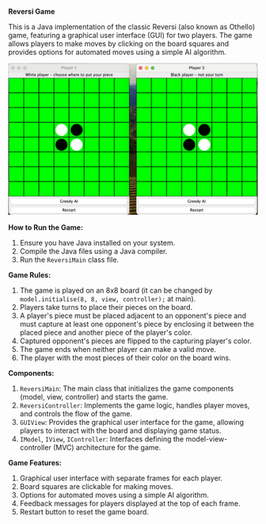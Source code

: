 **Reversi Game**

This is a Java implementation of the classic Reversi (also known as Othello) game, featuring a graphical user interface (GUI) for two players. The game allows players to make moves by clicking on the board squares and provides options for automated moves using a simple AI algorithm.

![Game Boards](Reversi_Game/src/image/game.png)

**How to Run the Game:**

1. Ensure you have Java installed on your system.
2. Compile the Java files using a Java compiler.
3. Run the `ReversiMain` class file.

**Game Rules:**

1. The game is played on an 8x8 board (it can be changed by `model.initialise(8, 8, view, controller);` at main).
2. Players take turns to place their pieces on the board.
3. A player's piece must be placed adjacent to an opponent's piece and must capture at least one opponent's piece by enclosing it between the placed piece and another piece of the player's color.
4. Captured opponent's pieces are flipped to the capturing player's color.
5. The game ends when neither player can make a valid move.
6. The player with the most pieces of their color on the board wins.

**Components:**

1. `ReversiMain`: The main class that initializes the game components (model, view, controller) and starts the game.
2. `ReversiController`: Implements the game logic, handles player moves, and controls the flow of the game.
3. `GUIView`: Provides the graphical user interface for the game, allowing players to interact with the board and displaying game status.
4. `IModel`, `IView`, `IController`: Interfaces defining the model-view-controller (MVC) architecture for the game.

**Game Features:**

1. Graphical user interface with separate frames for each player.
2. Board squares are clickable for making moves.
3. Options for automated moves using a simple AI algorithm.
4. Feedback messages for players displayed at the top of each frame.
5. Restart button to reset the game board.
